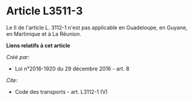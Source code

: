 # Article L3511-3

Le II de l'article L. 3112-1 n'est pas applicable en Guadeloupe, en Guyane, en Martinique et à La Réunion.

**Liens relatifs à cet article**

_Créé par_:

  - Loi n°2016-1920 du 29 décembre 2016 - art. 8

_Cite_:

  - Code des transports - art. L3112-1 (V)
